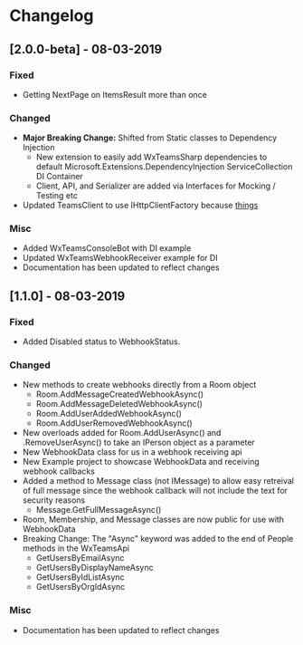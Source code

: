 # Changelog

## [2.0.0-beta] - 08-03-2019
### Fixed
- Getting NextPage on ItemsResult more than once

### Changed
- **Major Breaking Change:** Shifted from Static classes to Dependency Injection
  - New extension to easily add WxTeamsSharp dependencies to default 
    Microsoft.Extensions.DependencyInjection ServiceCollection DI Container
  - Client, API, and Serializer are added via Interfaces for Mocking / Testing etc
- Updated TeamsClient to use IHttpClientFactory because [things](https://docs.microsoft.com/en-us/dotnet/architecture/microservices/implement-resilient-applications/use-httpclientfactory-to-implement-resilient-http-requests)

### Misc
- Added WxTeamsConsoleBot with DI example
- Updated WxTeamsWebhookReceiver example for DI
- Documentation has been updated to reflect changes

## [1.1.0] - 08-03-2019
### Fixed
- Added Disabled status to WebhookStatus. 

### Changed
- New methods to create webhooks directly from a Room object
    - Room.AddMessageCreatedWebhookAsync()
	- Room.AddMessageDeletedWebhookAsync()
	- Room.AddUserAddedWebhookAsync()
	- Room.AddUserRemovedWebhookAsync()
- New overloads added for Room.AddUserAsync() and .RemoveUserAsync() to take an IPerson object as a parameter
- New WebhookData class for us in a webhook receiving api
- New Example project to showcase WebhookData and receiving webhook callbacks
- Added a method to Message class (not IMessage) to allow easy retreival of full message
since the webhook callback will not include the text for security reasons
    - Message.GetFullMessageAsync()
- Room, Membership, and Message classes are now public for use with WebhookData
- Breaking Change: The "Async" keyword was added to the end of People methods in the WxTeamsApi
    - GetUsersByEmailAsync
	- GetUsersByDisplayNameAsync
	- GetUsersByIdListAsync
	- GetUsersByOrgIdAsync

### Misc
- Documentation has been updated to reflect changes
